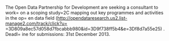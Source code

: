 The Open Data Partnership for Development are seeking a consultant to work=
 on a scoping study=2C mapping out key programmes and activities in the op=
en data field (http://opendataresearch.us2.list-manage2.com/track/click?u=
=3D809a8ec57d058d7fbcabbb980&id=3D9f738ff5b4&e=3Df8d7a55e25) . Deadl=
ine for submissions: 31st December 2013.

